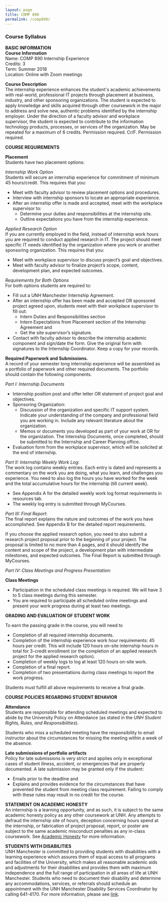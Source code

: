 ```yaml
---
layout: page
title: COMP 890
permalink: /comp890/
---
```


<h3>Course Syllabus</h3>

**BASIC INFORMATION**<br>
**Course Information**<br>
Name:			COMP 890 Internship Experience<br>
Credits: 		3<br>
Term: 			Summer 2018<br>
Location:		Online with Zoom meetings<br>  

**Course Description**<br>
The internship experience enhances the student's academic achievements with real-world, professional IT projects through placement at business, industry, and other sponsoring organizations. The student is expected to apply knowledge and skills acquired through other coursework in the major to address and solve new, authentic problems identified by the internship employer. Under the direction of a faculty advisor and workplace supervisor, the student is expected to contribute to the information technology products, processes, or services of the organization. May be repeated for a maximum of 6 credits. Permission required. Cr/F.
Permission required.


**COURSE REQUIREMENTS**

**Placement**<br>
Students have two placement options:

*Internship Work Option*<br>
Students will secure an internship experience for commitment of minimum 45 hours/credit. This requires that you:
-	Meet with faculty advisor to review placement options and procedures.
-	Interview with internship sponsors to locate an appropriate experience.
-	After an internship offer is made and accepted, meet with the workplace supervisor to:
    -	Determine your duties and responsibilities at the internship site.
    -	Outline expectations you have from the internship experience.

*Applied Research Option*<br>
If you are currently employed in the field, instead of internship work hours you are required to conduct applied research in IT. The project should meet specific IT needs identified by the organization where you work or another sponsoring organization.  This requires that you:
-	Meet with workplace supervisor to discuss project’s goal and objectives.
-	Meet with faculty advisor to finalize project’s scope, content, development plan, and expected outcomes.

*Requirements for Both Options*<br>
For both options students are required to:
-	Fill out a UNH Manchester Internship Agreement.
-	After an internship offer has been made and accepted OR sponsored project agreed upon, students meet with their workplace supervisor to fill out:
    -	Intern Duties and Responsibilities section
    -	Intern Expectations from Placement section of the Internship Agreement and
    -	Get the site supervisor’s signature.
-	Contact with faculty advisor to describe the internship academic component and sign/date the form. Give the original form with signatures to the Internship Coordinator. Keep a copy for your records.

**Required Paperwork and Submissions.**<br>
A record of your semester long internship experience will be assembled as a portfolio of paperwork and other required documents.  The portfolio should contain the following components.

*Part I: Internship Documents*<br>
-	Internship position post and offer letter OR statement of project goal and objectives.
-	Sponsoring Organization:
    -	Discussion of the organization and specific IT support system. Indicate your understanding of the company and professional field you are working in. Include any relevant literature about the organization.
    -	Memos or documents you developed as part of your work at OR for the organization. The Internship Documents, once completed, should be submitted to the Internship and Career Planning office.
-	Evaluation form from the workplace supervisor, which will be solicited at the end of internship.

*Part II: Internship Weekly Work Log:*<br>
The work log contains weekly entries. Each entry is dated and represents a commentary on the work you are doing, what you learn, and challenges you experience. You need to also log the hours you have worked for the week and the total accumulative hours for the internship (till current week).  
-	See Appendix A for the detailed weekly work log format requirements in resources tab.
-	The weekly log entry is submitted through MyCourses.


*Part III: Final Report:*<br>
The final report explains the nature and outcomes of the work you have accomplished.
See Appendix B for the detailed report requirements.

If you choose the applied research option, you need to also submit a research project proposal prior to the beginning of your project. The proposal is limited to no more than 4 pages, and it should identify the content and scope of the project, a development plan with intermediate milestones, and expected outcomes.
The Final Report is submitted through MyCourses.

*Part IV: Class Meetings and Progress Presentation:*

**Class Meetings**
-	Participation in the scheduled class meetings is required. We will have 3 to 5 class meetings during this semester.
-	You are required to participate all scheduled online meetings and present your work progress during at least two meetings.

**GRADING AND EVALUATION OF STUDENT WORK**

To earn the passing grade in the course, you will need to
-	Completion of all required internship documents.
-	Completion of the internship experience work hour requirements: 45 hours per credit.  This will include 120 hours on-site internship hours in total for 3-credit enrollment (or the completion of an applied research project for the applied research option).  
-	Completion of weekly logs to log at least 120 hours on-site work.
-	Completion of a final report.
-	Completion of two presentations during class meetings to report the work progress.

Students must fulfill all above requirements to receive a final grade.

**COURSE POLICIES REGARDING STUDENT BEHAVIOR**

**Attendance**<br>
Students are responsible for attending scheduled meetings and expected to abide by the University Policy on Attendance (as stated in the *UNH Student Rights, Rules, and Responsibilities*).

Students who miss a scheduled meeting have the responsibility to email instructor about the circumstances for missing the meeting within a week of the absence.

**Late submissions of portfolio artifacts**<br>
Policy for late submissions is very strict and applies only in exceptional cases of student illness, accident, or emergencies that are properly documented. A late submission may be granted only if the student:
-	Emails prior to the deadline and
-	Explains and provides evidence for the circumstances that have prevented the student from meeting class requirement.
Failing to comply with these rules may result in no credit for the course.

**STATEMENT ON ACADEMIC HONESTY**<br>
An internship is a learning opportunity, and as such, it is subject to the same academic honesty policy as any other coursework at UNH. Any attempts to defraud the internship site of hours, deception concerning hours spend at the internship, or fabrication of project proposal, report, or poster are subject to the same academic misconduct penalties as any in-class coursework.
See [Academic Honesty](http://www.unh.edu/vpsas/handbook/academic-honesty) for more information.

**STUDENTS WITH DISABILITIES**<br>
UNH Manchester is committed to providing students with disabilities with a learning experience which assures them of equal access to all programs and facilities of the University, which makes all reasonable academic aids and adjustments for their disabilities and provides them with maximum independence and the full range of participation in all areas of life at UNH Manchester. Students who need to document their disability and determine any accommodations, services, or referrals should schedule an appointment with the UNH Manchester Disability Services Coordinator by calling 641-4170. For more information, please see [link](http://manchester.unh.edu/student/disability).
